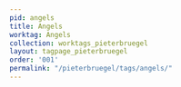 ```yaml
---
pid: angels
title: Angels
worktag: Angels
collection: worktags_pieterbruegel
layout: tagpage_pieterbruegel
order: '001'
permalink: "/pieterbruegel/tags/angels/"
---
```


